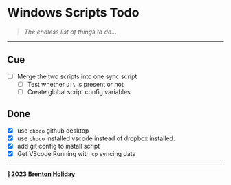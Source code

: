 # Windows Scripts Todo

> *The endless list of things to do...*

***

## Cue

- [ ] Merge the two scripts into one sync script
  - [ ] Test whether `D:\` is present or not
  - [ ] Create global script config variables

## Done

- [x] use `choco` github desktop
- [x] use `choco` installed vscode instead of dropbox installed.
- [x] add git config to install script
- [x] Get VScode Running with `cp` syncing data

***

🤍**2023 [Brenton Holiday](https://allmylinks.com/8rents)**

